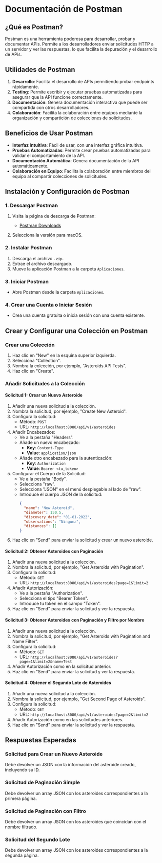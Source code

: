 # Documentación de Postman

## ¿Qué es Postman?

Postman es una herramienta poderosa para desarrollar, probar y documentar APIs. Permite a los desarrolladores enviar solicitudes HTTP a un servidor y ver las respuestas, lo que facilita la depuración y el desarrollo de APIs.

## Utilidades de Postman

1. **Desarrollo**: Facilita el desarrollo de APIs permitiendo probar endpoints rápidamente.
2. **Testing**: Permite escribir y ejecutar pruebas automatizadas para asegurar que la API funcione correctamente.
3. **Documentación**: Genera documentación interactiva que puede ser compartida con otros desarrolladores.
4. **Colaboración**: Facilita la colaboración entre equipos mediante la organización y compartición de colecciones de solicitudes.

## Beneficios de Usar Postman

- **Interfaz Intuitiva**: Fácil de usar, con una interfaz gráfica intuitiva.
- **Pruebas Automatizadas**: Permite crear pruebas automatizadas para validar el comportamiento de la API.
- **Documentación Automática**: Genera documentación de la API automáticamente.
- **Colaboración en Equipo**: Facilita la colaboración entre miembros del equipo al compartir colecciones de solicitudes.

## Instalación y Configuración de Postman

### 1. Descargar Postman

1. Visita la página de descarga de Postman:
   - [Postman Downloads](https://www.postman.com/downloads/)

2. Selecciona la versión para macOS.

### 2. Instalar Postman

1. Descarga el archivo `.zip`.
2. Extrae el archivo descargado.
3. Mueve la aplicación Postman a la carpeta `Aplicaciones`.

### 3. Iniciar Postman

- Abre Postman desde la carpeta `Aplicaciones`.

### 4. Crear una Cuenta o Iniciar Sesión

- Crea una cuenta gratuita o inicia sesión con una cuenta existente.

## Crear y Configurar una Colección en Postman

### Crear una Colección

1. Haz clic en "New" en la esquina superior izquierda.
2. Selecciona "Collection".
3. Nombra la colección, por ejemplo, "Asteroids API Tests".
4. Haz clic en "Create".

### Añadir Solicitudes a la Colección

#### Solicitud 1: Crear un Nuevo Asteroide

1. Añadir una nueva solicitud a la colección.
2. Nombra la solicitud, por ejemplo, "Create New Asteroid".
3. Configura la solicitud:
   - Método: `POST`
   - URL: `http://localhost:8080/api/v1/asteroides`
4. Añadir Encabezados:
   - Ve a la pestaña "Headers".
   - Añade un nuevo encabezado:
     - **Key**: `Content-Type`
     - **Value**: `application/json`
   - Añade otro encabezado para la autenticación:
     - **Key**: `Authorization`
     - **Value**: `Bearer <tu_token>`
5. Configurar el Cuerpo de la Solicitud:
   - Ve a la pestaña "Body".
   - Selecciona "raw".
   - Selecciona "JSON" en el menú desplegable al lado de "raw".
   - Introduce el cuerpo JSON de la solicitud:
     ```json
     {
       "name": "New Asteroid",
       "diameter": 150.5,
       "discovery_date": "01-01-2022",
       "observations": "Ninguna",
       "distances": []
     }
     ```
6. Haz clic en "Send" para enviar la solicitud y crear un nuevo asteroide.

#### Solicitud 2: Obtener Asteroides con Paginación

1. Añadir una nueva solicitud a la colección.
2. Nombra la solicitud, por ejemplo, "Get Asteroids with Pagination".
3. Configura la solicitud:
   - Método: `GET`
   - URL: `http://localhost:8080/api/v1/asteroides?page=1&limit=2`
4. Añadir Autorización:
   - Ve a la pestaña "Authorization".
   - Selecciona el tipo "Bearer Token".
   - Introduce tu token en el campo "Token".
5. Haz clic en "Send" para enviar la solicitud y ver la respuesta.

#### Solicitud 3: Obtener Asteroides con Paginación y Filtro por Nombre

1. Añadir una nueva solicitud a la colección.
2. Nombra la solicitud, por ejemplo, "Get Asteroids with Pagination and Name Filter".
3. Configura la solicitud:
   - Método: `GET`
   - URL: `http://localhost:8080/api/v1/asteroides?page=1&limit=2&name=Test`
4. Añadir Autorización como en la solicitud anterior.
5. Haz clic en "Send" para enviar la solicitud y ver la respuesta.

#### Solicitud 4: Obtener el Segundo Lote de Asteroides

1. Añadir una nueva solicitud a la colección.
2. Nombra la solicitud, por ejemplo, "Get Second Page of Asteroids".
3. Configura la solicitud:
   - Método: `GET`
   - URL: `http://localhost:8080/api/v1/asteroides?page=2&limit=2`
4. Añadir Autorización como en las solicitudes anteriores.
5. Haz clic en "Send" para enviar la solicitud y ver la respuesta.

## Respuestas Esperadas

### Solicitud para Crear un Nuevo Asteroide
Debe devolver un JSON con la información del asteroide creado, incluyendo su ID.

### Solicitud de Paginación Simple
Debe devolver un array JSON con los asteroides correspondientes a la primera página.

### Solicitud de Paginación con Filtro
Debe devolver un array JSON con los asteroides que coincidan con el nombre filtrado.

### Solicitud del Segundo Lote
Debe devolver un array JSON con los asteroides correspondientes a la segunda página.
